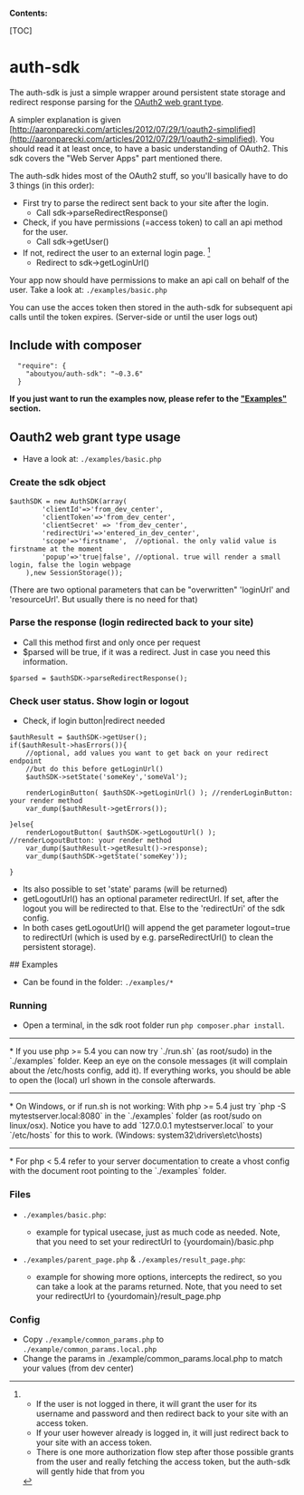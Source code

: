 **Contents:**

[TOC]

<div style="page-break-after: always;"></div>

# auth-sdk

The auth-sdk is just a simple wrapper around persistent state storage and redirect response parsing for the
[OAuth2 web grant type](http://tools.ietf.org/html/rfc6749#section-4.1).

A simpler explanation is given [http://aaronparecki.com/articles/2012/07/29/1/oauth2-simplified](http://aaronparecki.com/articles/2012/07/29/1/oauth2-simplified). 
You should read it at least once, to have a basic understanding of OAuth2. 
This sdk covers the "Web Server Apps" part mentioned there.

The auth-sdk hides most of the OAuth2 stuff, so you'll basically have to do 3 things (in this order):

* First try to parse the redirect sent back to your site after the login.
	* Call sdk->parseRedirectResponse()
* Check, if you have permissions (=access token) to call an api method for the user.
	* Call sdk->getUser()
* If not, redirect the user to an external login page. [^1]
	* Redirect to sdk->getLoginUrl()


Your app now should have permissions to make an api call on behalf of the user. Take a look at: `./examples/basic.php`

You can use the acces token then stored in the auth-sdk for subsequent api calls until the token expires.
(Server-side or until the user logs out)

## Include with composer

```
  "require": {
    "aboutyou/auth-sdk": "~0.3.6"
  }
```
**If you just want to run the examples now, please refer to the <a href="#examples2">"Examples"</a> section.**

<div style="page-break-after: always;"></div>

## Oauth2 web grant type usage

* Have a look at: `./examples/basic.php`

### Create the sdk object

```
$authSDK = new AuthSDK(array(
		'clientId'=>'from_dev_center',
		'clientToken'=>'from_dev_center',
		'clientSecret' => 'from_dev_center',
		'redirectUri'=>'entered_in_dev_center',
		'scope'=>'firstname',  //optional. the only valid value is firstname at the moment
		'popup'=>'true|false', //optional. true will render a small login, false the login webpage
	),new SessionStorage());
```

(There are two optional parameters that can be "overwritten" 'loginUrl' and 'resourceUrl'. But usually there is no need
for that)

### Parse the response (login redirected back to your site)

* Call this method first and only once per request
* $parsed will be true, if it was a redirect. Just in case you need this information.

```
$parsed = $authSDK->parseRedirectResponse();
```

### Check user status. Show login or logout

* Check, if login button|redirect needed

```
$authResult = $authSDK->getUser();
if($authResult->hasErrors()){
	//optional, add values you want to get back on your redirect endpoint
	//but do this before getLoginUrl()
	$authSDK->setState('someKey','someVal');

	renderLoginButton( $authSDK->getLoginUrl() ); //renderLoginButton: your render method
	var_dump($authResult->getErrors());

}else{
	renderLogoutButton( $authSDK->getLogoutUrl() ); //renderLogoutButton: your render method
	var_dump($authResult->getResult()->response);
	var_dump($authSDK->getState('someKey'));

}
```
* Its also possible to set 'state' params (will be returned)
* getLogoutUrl() has an optional parameter redirectUrl. If set, after the logout you will be redirected to that. Else to the 'redirectUri' of the sdk config.
* In both cases getLogoutUrl() will append the get parameter logout=true to redirectUrl (which is used by e.g. parseRedirectUrl() to clean the persistent storage).
<div style="page-break-after: always;"></div>

<div id="examples2"></div>
## Examples

* Can be found in the folder:  `./examples/*`

### Running

* Open a terminal, in the sdk root folder run `php composer.phar install`.
<hr> 
* If you use php >= 5.4 you can now try `./run.sh` (as root/sudo) in the `./examples` folder. Keep an eye on the console messages (it will complain about the /etc/hosts config, add it). If everything works, you should be able to open the (local) url shown in the console afterwards.
<hr>
* On Windows, or if run.sh is not working: With php >= 5.4 just try `php -S mytestserver.local:8080` in the `./examples` folder (as root/sudo on linux/osx). Notice you have to add `127.0.0.1 mytestserver.local` to your `/etc/hosts` for this to work. (Windows: system32\drivers\etc\hosts)
<hr>
* For php < 5.4 refer to your server documentation to create a vhost config with the document root pointing to the `./examples` folder.

### Files

* `./examples/basic.php`:
	* example for typical usecase, just as much code as needed. Note, that you need to set your redirectUrl to {yourdomain}/basic.php

* `./examples/parent_page.php` & `./examples/result_page.php`:
	* example for showing more options, intercepts the redirect, so you can take a look at the params returned. Note, that you need to set your redirectUrl to {yourdomain}/result_page.php

### Config

* Copy `./example/common_params.php` to `./example/common_params.local.php`
* Change the params in ./example/common_params.local.php to match your values (from dev center)

[^1]:* If the user is not logged in there, it will grant the user for its username and password and then redirect back to your site with an access token.
	* If your user however already is logged in, it will just redirect back to your site with an access token.
	* There is one more authorization flow step after those possible grants from the user and really fetching the access token, but the auth-sdk will gently hide that from you
